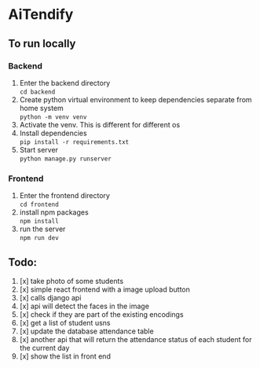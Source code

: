 # AiTendify

## To run locally

### Backend

1. Enter the backend directory \
   `cd backend`
2. Create python virtual environment to keep dependencies separate from home system \
   `python -m venv venv`
3. Activate the venv. This is different for different os
4. Install dependencies \
   `pip install -r requirements.txt`
5. Start server \
   `python manage.py runserver`

### Frontend

1. Enter the frontend directory \
   `cd frontend`
2. install npm packages \
   `npm install`
3. run the server \
   `npm run dev`

## Todo:

1. [x] take photo of some students
2. [x] simple react frontend with a image upload button
3. [x] calls django api
4. [x] api will detect the faces in the image
5. [x] check if they are part of the existing encodings
6. [x] get a list of student usns
7. [x] update the database attendance table
8. [x] another api that will return the attendance status of each student for the current day
9. [x] show the list in front end

```

```
